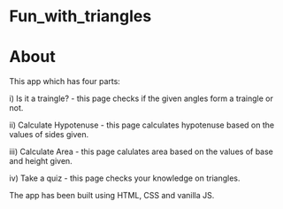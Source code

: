 # Fun_with_triangles

# About

This app which has four parts:

i) Is it a traingle? - this page checks if the given angles form a traingle or not.

ii) Calculate Hypotenuse - this page calculates hypotenuse based on the values of sides given.

iii) Calculate Area - this page calulates area based on the values of base and height given.

iv) Take a quiz - this page checks your knowledge on triangles.

The app has been built using HTML, CSS and vanilla JS.
